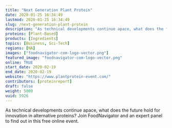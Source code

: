 ```yaml
---
title: "Next Generation Plant Protein"
date: 2020-01-25 16:34:49
lastmod: 2020-01-25 16:34:49
slug: /next-generation-plant-protein
description: "As technical developments continue apace, what does the future hold for innovation in alternative proteins? Join FoodNavigator and an expert panel to find out in this free online event."
proteins: [Plant-Based]
products: [Ingredients]
topics: [Business, Sci-Tech]
regions: [NA]
images: ["foodnavigator-com-logo-vector.png"]
featured_image: "foodnavigator-com-logo-vector.png"
online: TRUE
start_date: 2020-02-19
end_date: 2020-02-19
website: "https://www.plantprotein-event.com/"
contributors: [proteinreport]
draft: false
weight: 5000
uuid: 5926
---
```

<p>As technical developments continue apace, what does the future hold for innovation in alternative proteins? Join FoodNavigator and an expert panel to find out in this free online event.</p>
